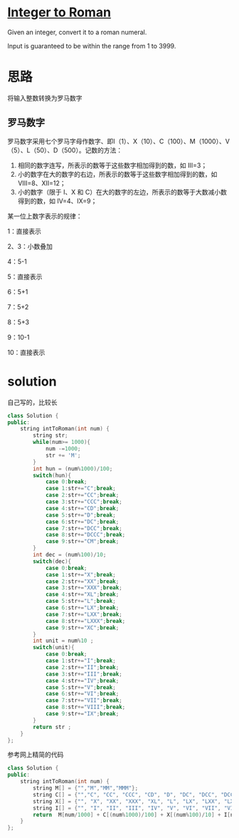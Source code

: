# [Integer to Roman](https://leetcode.com/problems/integer-to-roman/description/)

Given an integer, convert it to a roman numeral.

Input is guaranteed to be within the range from 1 to 3999.



# 思路

将输入整数转换为罗马数字

## 罗马数字

罗马数字采用七个罗马字母作数字、即Ⅰ（1）、X（10）、C（100）、M（1000）、V（5）、L（50）、D（500）。记数的方法：

1. 相同的数字连写，所表示的数等于这些数字相加得到的数，如 Ⅲ=3；
2. 小的数字在大的数字的右边，所表示的数等于这些数字相加得到的数，如 Ⅷ=8、Ⅻ=12；
3. 小的数字（限于 Ⅰ、X 和 C）在大的数字的左边，所表示的数等于大数减小数得到的数，如 Ⅳ=4、Ⅸ=9；



某一位上数字表示的规律：

1：直接表示

2、3：小数叠加

4：5-1

5：直接表示

6：5+1

7：5+2

8：5+3

9：10-1

10：直接表示



# solution

自己写的，比较长

```C++
class Solution {
public:
    string intToRoman(int num) {
        string str;
        while(num>= 1000){
        	num -=1000;
        	str += 'M';
		}
		int hun = (num%1000)/100;
		switch(hun){
			case 0:break;
			case 1:str+="C";break;
			case 2:str+="CC";break;
			case 3:str+="CCC";break;
			case 4:str+="CD";break;
			case 5:str+="D";break;
			case 6:str+="DC";break;
			case 7:str+="DCC";break;
			case 8:str+="DCCC";break;
			case 9:str+="CM";break;
		}
		int dec = (num%100)/10;
		switch(dec){
			case 0:break;
			case 1:str+="X";break;
			case 2:str+="XX";break;
			case 3:str+="XXX";break;
			case 4:str+="XL";break;
			case 5:str+="L";break;
			case 6:str+="LX";break;
			case 7:str+="LXX";break;
			case 8:str+="LXXX";break;
			case 9:str+="XC";break;
		}
		int unit = num%10 ;
		switch(unit){
			case 0:break;
			case 1:str+="I";break;
			case 2:str+="II";break;
			case 3:str+="III";break;
			case 4:str+="IV";break;
			case 5:str+="V";break;
			case 6:str+="VI";break;
			case 7:str+="VII";break;
			case 8:str+="VIII";break;
			case 9:str+="IX";break;			
		}
		return str ;
    }
};
```



参考网上精简的代码

```C++
class Solution {
public:
    string intToRoman(int num) {
        string M[] = {"","M","MM","MMM"};
        string C[] = {"","C", "CC", "CCC", "CD", "D", "DC", "DCC", "DCCC", "CM"};
        string X[] = {"", "X", "XX", "XXX", "XL", "L", "LX", "LXX", "LXXX", "XC"};
        string I[] = {"", "I", "II", "III", "IV", "V", "VI", "VII", "VIII", "IX"};
		return  M[num/1000] + C[(num%1000)/100] + X[(num%100)/10] + I[num%10];
    }
};
```

